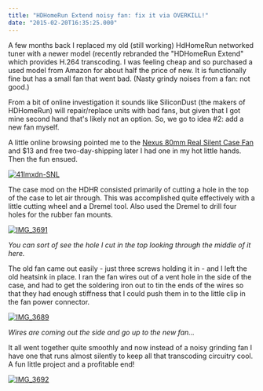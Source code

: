 ```yaml
---
title: "HDHomeRun Extend noisy fan: fix it via OVERKILL!"
date: "2015-02-20T16:35:25.000"
---
```


A few months back I replaced my old (still working) HdHomeRun networked tuner with a newer model (recently rebranded the "HDHomeRun Extend" which provides H.264 transcoding. I was feeling cheap and so purchased a used model from Amazon for about half the price of new. It is functionally fine but has a small fan that went bad. (Nasty grindy noises from a fan: not good.)

From a bit of online investigation it sounds like SiliconDust (the makers of HDHomeRun) will repair/replace units with bad fans, but given that I got mine second hand that's likely not an option. So, we go to idea #2: add a new fan myself.

A little online browsing pointed me to the [Nexus 80mm Real Silent Case Fan](http://www.amazon.com/gp/product/B000OVAM1W/ref=as_li_tl?ie=UTF8&camp=1789&creative=390957&creativeASIN=B000OVAM1W&linkCode=as2&tag=chrishubbs-20&linkId=UZGXOTTEYTSSTU2Q) and $13 and free two-day-shipping later I had one in my hot little hands. Then the fun ensued.

[![41Imxdn-SNL](http://chrishubbs.com/wordpress/wp-content/uploads/2015/02/41Imxdn-SNL-500x500.jpg)](http://www.amazon.com/gp/product/B000OVAM1W/ref=as_li_tl?ie=UTF8&camp=1789&creative=390957&creativeASIN=B000OVAM1W&linkCode=as2&tag=chrishubbs-20&linkId=UZGXOTTEYTSSTU2Q)

The case mod on the HDHR consisted primarily of cutting a hole in the top of the case to let air through. This was accomplished quite effectively with a little cutting wheel and a Dremel tool. Also used the Dremel to drill four holes for the rubber fan mounts.

[![IMG_3691](http://chrishubbs.com/wordpress/wp-content/uploads/2015/02/IMG_3691-e1424449726866-375x500.jpg)](http://chrishubbs.com/wordpress/wp-content/uploads/2015/02/IMG_3691-e1424449726866.jpg)

_You can sort of see the hole I cut in the top looking through the middle of it here._

The old fan came out easily - just three screws holding it in - and I left the old heatsink in place. I ran the fan wires out of a vent hole in the side of the case, and had to get the soldering iron out to tin the ends of the wires so that they had enough stiffness that I could push them in to the little clip in the fan power connector.

[![IMG_3689](http://chrishubbs.com/wordpress/wp-content/uploads/2015/02/IMG_3689-500x375.jpg)](http://chrishubbs.com/wordpress/wp-content/uploads/2015/02/IMG_3689.jpg)

_Wires are coming out the side and go up to the new fan..._

It all went together quite smoothly and now instead of a noisy grinding fan I have one that runs almost silently to keep all that transcoding circuitry cool. A fun little project and a profitable end!

[![IMG_3692](http://chrishubbs.com/wordpress/wp-content/uploads/2015/02/IMG_3692-500x375.jpg)](http://chrishubbs.com/wordpress/wp-content/uploads/2015/02/IMG_3692.jpg)
